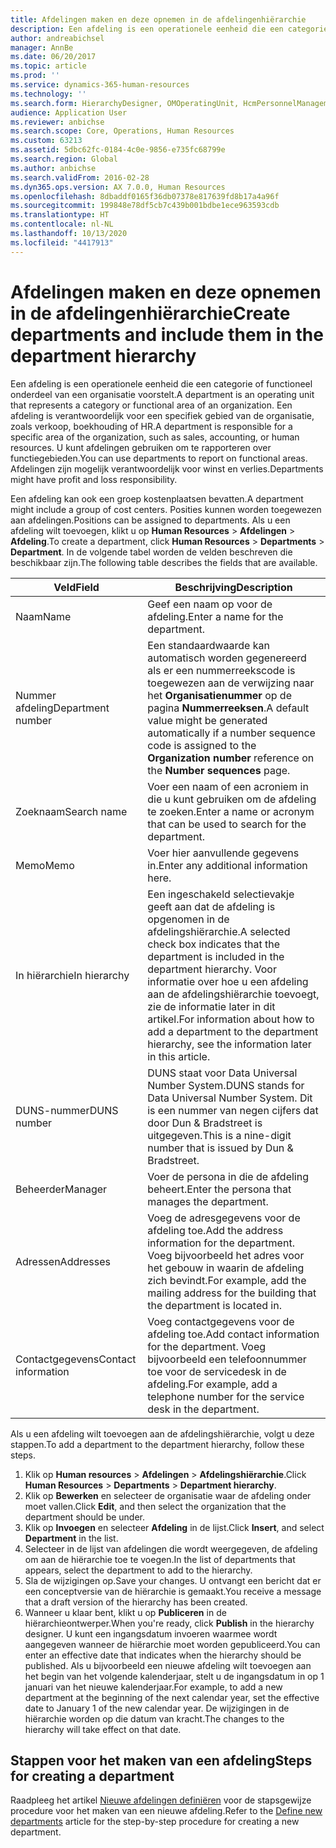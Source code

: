 ```yaml
---
title: Afdelingen maken en deze opnemen in de afdelingenhiërarchie
description: Een afdeling is een operationele eenheid die een categorie of functioneel onderdeel van een organisatie voorstelt. Een afdeling is verantwoordelijk voor een specifiek gebied van de organisatie, zoals verkoop, boekhouding of HR. U kunt afdelingen gebruiken om te rapporteren over functiegebieden. Afdelingen zijn mogelijk verantwoordelijk voor winst en verlies.
author: andreabichsel
manager: AnnBe
ms.date: 06/20/2017
ms.topic: article
ms.prod: ''
ms.service: dynamics-365-human-resources
ms.technology: ''
ms.search.form: HierarchyDesigner, OMOperatingUnit, HcmPersonnelManagementWorkspace
audience: Application User
ms.reviewer: anbichse
ms.search.scope: Core, Operations, Human Resources
ms.custom: 63213
ms.assetid: 5dbc62fc-0184-4c0e-9856-e735fc68799e
ms.search.region: Global
ms.author: anbichse
ms.search.validFrom: 2016-02-28
ms.dyn365.ops.version: AX 7.0.0, Human Resources
ms.openlocfilehash: 8dbaddf0165f36db07378e817639fd8b17a4a96f
ms.sourcegitcommit: 199848e78df5cb7c439b001bdbe1ece963593cdb
ms.translationtype: HT
ms.contentlocale: nl-NL
ms.lasthandoff: 10/13/2020
ms.locfileid: "4417913"
---
```

# <a name="create-departments-and-include-them-in-the-department-hierarchy"></a><span data-ttu-id="3d28b-106">Afdelingen maken en deze opnemen in de afdelingenhiërarchie</span><span class="sxs-lookup"><span data-stu-id="3d28b-106">Create departments and include them in the department hierarchy</span></span>

<span data-ttu-id="3d28b-107">Een afdeling is een operationele eenheid die een categorie of functioneel onderdeel van een organisatie voorstelt.</span><span class="sxs-lookup"><span data-stu-id="3d28b-107">A department is an operating unit that represents a category or functional area of an organization.</span></span> <span data-ttu-id="3d28b-108">Een afdeling is verantwoordelijk voor een specifiek gebied van de organisatie, zoals verkoop, boekhouding of HR.</span><span class="sxs-lookup"><span data-stu-id="3d28b-108">A department is responsible for a specific area of the organization, such as sales, accounting, or human resources.</span></span> <span data-ttu-id="3d28b-109">U kunt afdelingen gebruiken om te rapporteren over functiegebieden.</span><span class="sxs-lookup"><span data-stu-id="3d28b-109">You can use departments to report on functional areas.</span></span> <span data-ttu-id="3d28b-110">Afdelingen zijn mogelijk verantwoordelijk voor winst en verlies.</span><span class="sxs-lookup"><span data-stu-id="3d28b-110">Departments might have profit and loss responsibility.</span></span>

<span data-ttu-id="3d28b-111">Een afdeling kan ook een groep kostenplaatsen bevatten.</span><span class="sxs-lookup"><span data-stu-id="3d28b-111">A department might include a group of cost centers.</span></span> <span data-ttu-id="3d28b-112">Posities kunnen worden toegewezen aan afdelingen.</span><span class="sxs-lookup"><span data-stu-id="3d28b-112">Positions can be assigned to departments.</span></span> <span data-ttu-id="3d28b-113">Als u een afdeling wilt toevoegen, klikt u op **Human Resources** &gt; **Afdelingen** &gt; **Afdeling**.</span><span class="sxs-lookup"><span data-stu-id="3d28b-113">To create a department, click **Human Resources** &gt; **Departments** &gt; **Department**.</span></span> <span data-ttu-id="3d28b-114">In de volgende tabel worden de velden beschreven die beschikbaar zijn.</span><span class="sxs-lookup"><span data-stu-id="3d28b-114">The following table describes the fields that are available.</span></span>

| <span data-ttu-id="3d28b-115">Veld</span><span class="sxs-lookup"><span data-stu-id="3d28b-115">Field</span></span>               | <span data-ttu-id="3d28b-116">Beschrijving</span><span class="sxs-lookup"><span data-stu-id="3d28b-116">Description</span></span>                                                                                                                                                                                                       |
|---------------------|-------------------------------------------------------------------------------------------------------------------------------------------------------------------------------------------------------------------|
| <span data-ttu-id="3d28b-117">Naam</span><span class="sxs-lookup"><span data-stu-id="3d28b-117">Name</span></span>                | <span data-ttu-id="3d28b-118">Geef een naam op voor de afdeling.</span><span class="sxs-lookup"><span data-stu-id="3d28b-118">Enter a name for the department.</span></span>                                                                                                                                                                                  |
| <span data-ttu-id="3d28b-119">Nummer afdeling</span><span class="sxs-lookup"><span data-stu-id="3d28b-119">Department number</span></span>   | <span data-ttu-id="3d28b-120">Een standaardwaarde kan automatisch worden gegenereerd als er een nummerreekscode is toegewezen aan de verwijzing naar het **Organisatienummer** op de pagina **Nummerreeksen**.</span><span class="sxs-lookup"><span data-stu-id="3d28b-120">A default value might be generated automatically if a number sequence code is assigned to the **Organization number** reference on the **Number sequences** page.</span></span>                                                 |
| <span data-ttu-id="3d28b-121">Zoeknaam</span><span class="sxs-lookup"><span data-stu-id="3d28b-121">Search name</span></span>         | <span data-ttu-id="3d28b-122">Voer een naam of een acroniem in die u kunt gebruiken om de afdeling te zoeken.</span><span class="sxs-lookup"><span data-stu-id="3d28b-122">Enter a name or acronym that can be used to search for the department.</span></span>                                                                                                                                            |
| <span data-ttu-id="3d28b-123">Memo</span><span class="sxs-lookup"><span data-stu-id="3d28b-123">Memo</span></span>                | <span data-ttu-id="3d28b-124">Voer hier aanvullende gegevens in.</span><span class="sxs-lookup"><span data-stu-id="3d28b-124">Enter any additional information here.</span></span>                                                                                                                                                                            |
| <span data-ttu-id="3d28b-125">In hiërarchie</span><span class="sxs-lookup"><span data-stu-id="3d28b-125">In hierarchy</span></span>        | <span data-ttu-id="3d28b-126">Een ingeschakeld selectievakje geeft aan dat de afdeling is opgenomen in de afdelingshiërarchie.</span><span class="sxs-lookup"><span data-stu-id="3d28b-126">A selected check box indicates that the department is included in the department hierarchy.</span></span> <span data-ttu-id="3d28b-127">Voor informatie over hoe u een afdeling aan de afdelingshiërarchie toevoegt, zie de informatie later in dit artikel.</span><span class="sxs-lookup"><span data-stu-id="3d28b-127">For information about how to add a department to the department hierarchy, see the information later in this article.</span></span> |
| <span data-ttu-id="3d28b-128">DUNS-nummer</span><span class="sxs-lookup"><span data-stu-id="3d28b-128">DUNS number</span></span>         | <span data-ttu-id="3d28b-129">DUNS staat voor Data Universal Number System.</span><span class="sxs-lookup"><span data-stu-id="3d28b-129">DUNS stands for Data Universal Number System.</span></span> <span data-ttu-id="3d28b-130">Dit is een nummer van negen cijfers dat door Dun & Bradstreet is uitgegeven.</span><span class="sxs-lookup"><span data-stu-id="3d28b-130">This is a nine-digit number that is issued by Dun & Bradstreet.</span></span>                                                                                                     |
| <span data-ttu-id="3d28b-131">Beheerder</span><span class="sxs-lookup"><span data-stu-id="3d28b-131">Manager</span></span>             | <span data-ttu-id="3d28b-132">Voer de persona in die de afdeling beheert.</span><span class="sxs-lookup"><span data-stu-id="3d28b-132">Enter the persona that manages the department.</span></span>                                                                                                                                                                    |
| <span data-ttu-id="3d28b-133">Adressen</span><span class="sxs-lookup"><span data-stu-id="3d28b-133">Addresses</span></span>           | <span data-ttu-id="3d28b-134">Voeg de adresgegevens voor de afdeling toe.</span><span class="sxs-lookup"><span data-stu-id="3d28b-134">Add the address information for the department.</span></span> <span data-ttu-id="3d28b-135">Voeg bijvoorbeeld het adres voor het gebouw in waarin de afdeling zich bevindt.</span><span class="sxs-lookup"><span data-stu-id="3d28b-135">For example, add the mailing address for the building that the department is located in.</span></span>                                                                          |
| <span data-ttu-id="3d28b-136">Contactgegevens</span><span class="sxs-lookup"><span data-stu-id="3d28b-136">Contact information</span></span> | <span data-ttu-id="3d28b-137">Voeg contactgegevens voor de afdeling toe.</span><span class="sxs-lookup"><span data-stu-id="3d28b-137">Add contact information for the department.</span></span> <span data-ttu-id="3d28b-138">Voeg bijvoorbeeld een telefoonnummer toe voor de servicedesk in de afdeling.</span><span class="sxs-lookup"><span data-stu-id="3d28b-138">For example, add a telephone number for the service desk in the department.</span></span>                                                                                           |

<span data-ttu-id="3d28b-139">Als u een afdeling wilt toevoegen aan de afdelingshiërarchie, volgt u deze stappen.</span><span class="sxs-lookup"><span data-stu-id="3d28b-139">To add a department to the department hierarchy, follow these steps.</span></span>

1.  <span data-ttu-id="3d28b-140">Klik op **Human resources** &gt; **Afdelingen** &gt; **Afdelingshiërarchie**.</span><span class="sxs-lookup"><span data-stu-id="3d28b-140">Click **Human Resources** &gt; **Departments** &gt; **Department hierarchy**.</span></span>
2.  <span data-ttu-id="3d28b-141">Klik op **Bewerken** en selecteer de organisatie waar de afdeling onder moet vallen.</span><span class="sxs-lookup"><span data-stu-id="3d28b-141">Click **Edit**, and then select the organization that the department should be under.</span></span>
3.  <span data-ttu-id="3d28b-142">Klik op **Invoegen** en selecteer **Afdeling** in de lijst.</span><span class="sxs-lookup"><span data-stu-id="3d28b-142">Click **Insert**, and select **Department** in the list.</span></span>
4.  <span data-ttu-id="3d28b-143">Selecteer in de lijst van afdelingen die wordt weergegeven, de afdeling om aan de hiërarchie toe te voegen.</span><span class="sxs-lookup"><span data-stu-id="3d28b-143">In the list of departments that appears, select the department to add to the hierarchy.</span></span>
5.  <span data-ttu-id="3d28b-144">Sla de wijzigingen op.</span><span class="sxs-lookup"><span data-stu-id="3d28b-144">Save your changes.</span></span> <span data-ttu-id="3d28b-145">U ontvangt een bericht dat er een conceptversie van de hiërarchie is gemaakt.</span><span class="sxs-lookup"><span data-stu-id="3d28b-145">You receive a message that a draft version of the hierarchy has been created.</span></span>
6.  <span data-ttu-id="3d28b-146">Wanneer u klaar bent, klikt u op **Publiceren** in de hiërarchieontwerper.</span><span class="sxs-lookup"><span data-stu-id="3d28b-146">When you're ready, click **Publish** in the hierarchy designer.</span></span> <span data-ttu-id="3d28b-147">U kunt een ingangsdatum invoeren waarmee wordt aangegeven wanneer de hiërarchie moet worden gepubliceerd.</span><span class="sxs-lookup"><span data-stu-id="3d28b-147">You can enter an effective date that indicates when the hierarchy should be published.</span></span> <span data-ttu-id="3d28b-148">Als u bijvoorbeeld een nieuwe afdeling wilt toevoegen aan het begin van het volgende kalenderjaar, stelt u de ingangsdatum in op 1 januari van het nieuwe kalenderjaar.</span><span class="sxs-lookup"><span data-stu-id="3d28b-148">For example, to add a new department at the beginning of the next calendar year, set the effective date to January 1 of the new calendar year.</span></span> <span data-ttu-id="3d28b-149">De wijzigingen in de hiërarchie worden op die datum van kracht.</span><span class="sxs-lookup"><span data-stu-id="3d28b-149">The changes to the hierarchy will take effect on that date.</span></span>

## <a name="steps-for-creating-a-department"></a><span data-ttu-id="3d28b-150">Stappen voor het maken van een afdeling</span><span class="sxs-lookup"><span data-stu-id="3d28b-150">Steps for creating a department</span></span>
<span data-ttu-id="3d28b-151">Raadpleeg het artikel [Nieuwe afdelingen definiëren](../fin-and-ops/hr/tasks/define-new-departments.md) voor de stapsgewijze procedure voor het maken van een nieuwe afdeling.</span><span class="sxs-lookup"><span data-stu-id="3d28b-151">Refer to the [Define new departments](../fin-and-ops/hr/tasks/define-new-departments.md) article for the step-by-step procedure for creating a new department.</span></span> 
